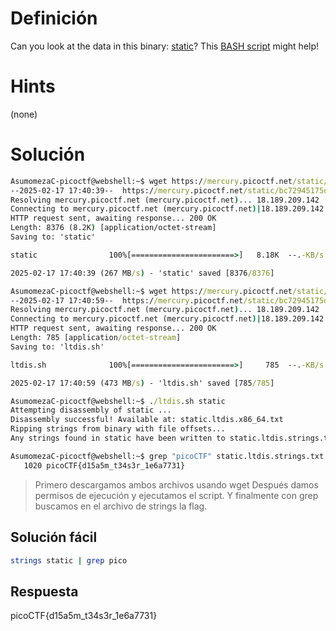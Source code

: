 # Definición
Can you look at the data in this binary: [static](https://mercury.picoctf.net/static/bc72945175d643626d6ea9a689672dbd/static)? This [BASH script](https://mercury.picoctf.net/static/bc72945175d643626d6ea9a689672dbd/ltdis.sh) might help!
# Hints
(none)
# Solución

```cmd
AsumomezaC-picoctf@webshell:~$ wget https://mercury.picoctf.net/static/bc72945175d643626d6ea9a689672dbd/static
--2025-02-17 17:40:39--  https://mercury.picoctf.net/static/bc72945175d643626d6ea9a689672dbd/static
Resolving mercury.picoctf.net (mercury.picoctf.net)... 18.189.209.142
Connecting to mercury.picoctf.net (mercury.picoctf.net)|18.189.209.142|:443... connected.
HTTP request sent, awaiting response... 200 OK
Length: 8376 (8.2K) [application/octet-stream]
Saving to: 'static'

static                100%[=======================>]   8.18K  --.-KB/s    in 0s      

2025-02-17 17:40:39 (267 MB/s) - 'static' saved [8376/8376]

AsumomezaC-picoctf@webshell:~$ wget https://mercury.picoctf.net/static/bc72945175d643626d6ea9a689672dbd/ltdis.sh
--2025-02-17 17:40:59--  https://mercury.picoctf.net/static/bc72945175d643626d6ea9a689672dbd/ltdis.sh
Resolving mercury.picoctf.net (mercury.picoctf.net)... 18.189.209.142
Connecting to mercury.picoctf.net (mercury.picoctf.net)|18.189.209.142|:443... connected.
HTTP request sent, awaiting response... 200 OK
Length: 785 [application/octet-stream]
Saving to: 'ltdis.sh'

ltdis.sh              100%[=======================>]     785  --.-KB/s    in 0s      

2025-02-17 17:40:59 (473 MB/s) - 'ltdis.sh' saved [785/785]

AsumomezaC-picoctf@webshell:~$ ./ltdis.sh static
Attempting disassembly of static ...
Disassembly successful! Available at: static.ltdis.x86_64.txt
Ripping strings from binary with file offsets...
Any strings found in static have been written to static.ltdis.strings.txt with file offset

AsumomezaC-picoctf@webshell:~$ grep "picoCTF" static.ltdis.strings.txt
   1020 picoCTF{d15a5m_t34s3r_1e6a7731}
```

>Primero descargamos ambos archivos usando wget
>Después damos permisos de ejecución y ejecutamos el script.
>Y finalmente con grep buscamos en el archivo de strings la flag.

## Solución fácil
```bash
strings static | grep pico
```
## Respuesta
picoCTF{d15a5m_t34s3r_1e6a7731}